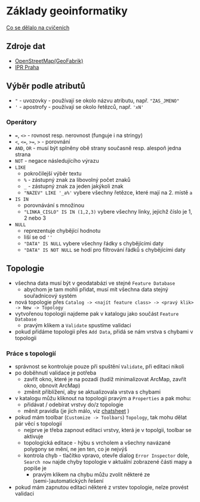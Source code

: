 # Základy geoinformatiky

[Co se dělalo na cvičeních](prubeh.md)

## Zdroje dat
 * [OpenStreetMap(GeoFabrik)](http://download.geofabrik.de/europe/czech-republic.html)
 * [IPR Praha](http://www.geoportalpraha.cz/cs/opendata)

## Výběr podle atributů
 * `"` - uvozovky - používají se okolo názvu atributu, např. `"ZAS_JMENO"`
 * `'` - apostrofy - používají se okolo řetězců, např. `'xN'`

### Operátory
 * `=`, `<>` - rovnost resp. nerovnost (funguje i na stringy)
 * `<`, `<=`, `>=`, `>` - porovnání
 * `AND`, `OR` - musí být splněny obě strany současně resp. alespoň jedna strana
 * `NOT` - negace následujícího výrazu
 * `LIKE` 
   * pokročilejší výběr textu
   * `%` - zástupný znak za libovolný počet znaků
   * `_` - zástupný znak za jeden jakýkoli znak
   * `"NAZEV" LIKE '_a%'` vybere všechny řetězce, které mají na 2. místě `a`
 * `IS IN`
   * porovnávání s množinou
   * `"LINKA_CISLO" IS IN (1,2,3)` vybere všechny linky, jejichž číslo je 1, 2 nebo 3 
 * `NULL`
   * reprezentuje chybějící hodnotu
   * liší se od `''`
   * `"DATA" IS NULL` vybere všechny řádky s chybějícími daty
   * `"DATA" IS NOT NULL` se hodí pro filtrování řádků s chybějícími daty

## Topologie
 * všechna data musí být v geodatabázi ve stejné `Feature Database`
   * abychom je tam mohli přidat, musí mít všechna data stejný souřadnicový systém
 * nová topologie přes `Catalog -> <najít feature class> -> <pravý klik> -> New -> Topology`
 * vytvořenou topologii najdeme pak v katalogu jako součást `Feature Database`
   * pravým klikem a `Validate` spustíme validaci
 * pokud přidáme topologii přes `Add Data`, přidá se nám vrstva s chybami v topologii

### Práce s topologií
 * správnost se kontroluje pouze při spuštění `Validate`, při editaci nikoli
 * po doběhnutí validace je potřeba
   * zavřít okno, které je na pozadí (tudíž minimalizovat ArcMap, zavřít okno, obnovit ArcMap) 
   * změnit přiblížení, aby se aktualizovala vrstva s chybami
 * v katalogu můžu kliknout na topologii pravým a `Properties` a pak mohu:
   * přidávat / odebírat vrstvy do/z topologie
   * měnit pravidla (je jich málo, viz [chatsheet](http://help.arcgis.com/en/arcgisdesktop/10.0/help/001t/pdf/topology_rules_poster.pdf) )
 * pokud mám toolbar (`Customize -> Toolbars`) `Topology`, tak mohu dělat pár věcí s topologií
   * nejprve je třeba zapnout editaci vrstvy, která je v topolgii, toolbar se aktivuje
   * topologická editace - hýbu s vrcholem a všechny navázané polygony se mění, ne jen ten, co je nejvýš
   * kontrola chyb - tlačítko vpravo, otevře dialog `Error Inspector` dole, `Search now` najde chyby topologie v aktuální zobrazené části mapy a popíše je
     * pravým klikem na chybu můžu zvolit některé ze (semi-)automatických řešení
 * pokud mám zapnutou editaci některé z vrstev topologie, nelze provést validaci
  

